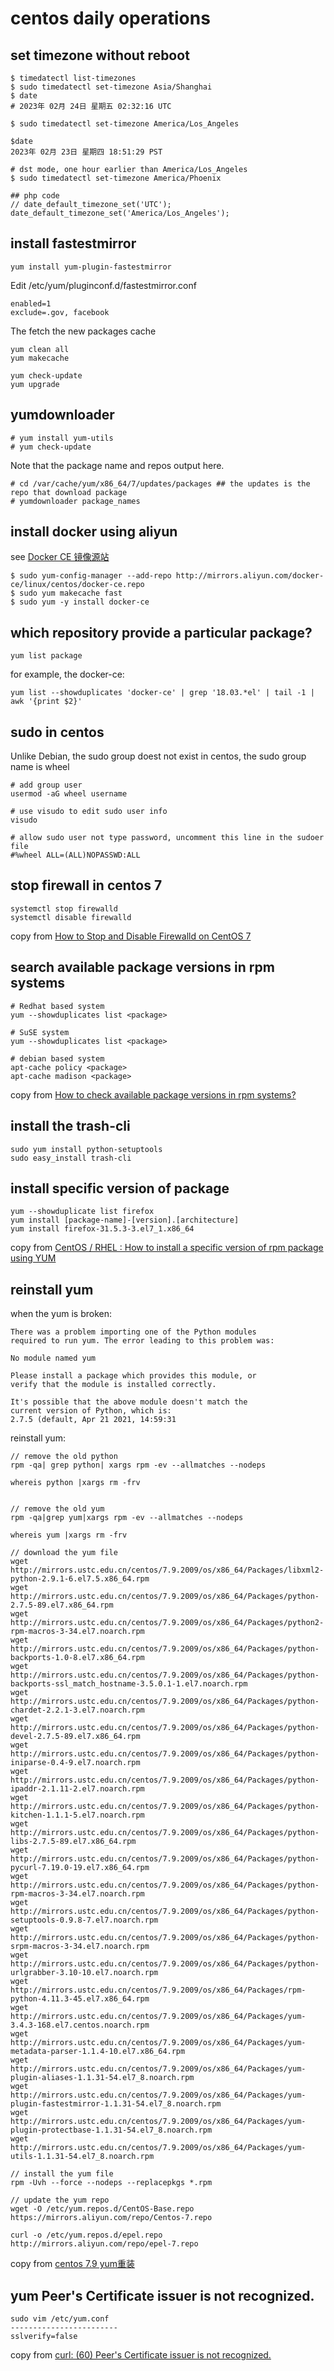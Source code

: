 # centos daily operations

## set timezone without reboot

``` shell
$ timedatectl list-timezones
$ sudo timedatectl set-timezone Asia/Shanghai
$ date
# 2023年 02月 24日 星期五 02:32:16 UTC

$ sudo timedatectl set-timezone America/Los_Angeles

$date
2023年 02月 23日 星期四 18:51:29 PST

# dst mode, one hour earlier than America/Los_Angeles
$ sudo timedatectl set-timezone America/Phoenix

## php code
// date_default_timezone_set('UTC');
date_default_timezone_set('America/Los_Angeles');
```

## install fastestmirror

``` shell
yum install yum-plugin-fastestmirror
```
Edit /etc/yum/pluginconf.d/fastestmirror.conf

``` shell
enabled=1
exclude=.gov, facebook
```
The fetch the new packages cache

``` shell
yum clean all
yum makecache

yum check-update
yum upgrade
```

## yumdownloader

``` shell
# yum install yum-utils
# yum check-update

```
Note that the package name and repos output here.

``` shell
# cd /var/cache/yum/x86_64/7/updates/packages ## the updates is the repo that download package
# yumdownloader package_names
```


## install docker using aliyun

see [Docker CE 镜像源站](https://yq.aliyun.com/articles/110806)
``` shell
$ sudo yum-config-manager --add-repo http://mirrors.aliyun.com/docker-ce/linux/centos/docker-ce.repo
$ sudo yum makecache fast
$ sudo yum -y install docker-ce
```


## which  repository provide a particular package?

``` shell
yum list package
```
for example, the docker-ce:

``` shell
yum list --showduplicates 'docker-ce' | grep '18.03.*el' | tail -1 | awk '{print $2}'
```

## sudo in centos
Unlike Debian, the sudo group doest not exist in centos, the sudo group name is wheel
``` shell
# add group user
usermod -aG wheel username

# use visudo to edit sudo user info
visudo

# allow sudo user not type password, uncomment this line in the sudoer file
#%wheel ALL=(ALL)NOPASSWD:ALL
```

## stop firewall in centos 7

``` shell
systemctl stop firewalld
systemctl disable firewalld
```
copy from [How to Stop and Disable Firewalld on CentOS 7](https://www.liquidweb.com/kb/how-to-stop-and-disable-firewalld-on-centos-7/)

## search available package versions in rpm systems

``` shell
# Redhat based system
yum --showduplicates list <package>

# SuSE system
yum --showduplicates list <package>

# debian based system
apt-cache policy <package>
apt-cache madison <package>
```
copy from [How to check available package versions in rpm systems?](https://unix.stackexchange.com/questions/6263/how-to-check-available-package-versions-in-rpm-systems)

## install the trash-cli

``` shell
sudo yum install python-setuptools
sudo easy_install trash-cli
```

## install specific version of package

``` shell
yum --showduplicate list firefox
yum install [package-name]-[version].[architecture]
yum install firefox-31.5.3-3.el7_1.x86_64
```
copy from [CentOS / RHEL : How to install a specific version of rpm package using YUM](https://www.thegeekdiary.com/centos-rhel-how-to-install-a-specific-version-of-rpm-package-using-yum/)

## reinstall yum
when the yum is broken:

```
There was a problem importing one of the Python modules
required to run yum. The error leading to this problem was:

No module named yum

Please install a package which provides this module, or
verify that the module is installed correctly.

It's possible that the above module doesn't match the
current version of Python, which is:
2.7.5 (default, Apr 21 2021, 14:59:31
```

reinstall yum:
``` shell
// remove the old python
rpm -qa| grep python| xargs rpm -ev --allmatches --nodeps

whereis python |xargs rm -frv


// remove the old yum
rpm -qa|grep yum|xargs rpm -ev --allmatches --nodeps

whereis yum |xargs rm -frv

// download the yum file
wget http://mirrors.ustc.edu.cn/centos/7.9.2009/os/x86_64/Packages/libxml2-python-2.9.1-6.el7.5.x86_64.rpm
wget http://mirrors.ustc.edu.cn/centos/7.9.2009/os/x86_64/Packages/python-2.7.5-89.el7.x86_64.rpm
wget http://mirrors.ustc.edu.cn/centos/7.9.2009/os/x86_64/Packages/python2-rpm-macros-3-34.el7.noarch.rpm
wget http://mirrors.ustc.edu.cn/centos/7.9.2009/os/x86_64/Packages/python-backports-1.0-8.el7.x86_64.rpm
wget http://mirrors.ustc.edu.cn/centos/7.9.2009/os/x86_64/Packages/python-backports-ssl_match_hostname-3.5.0.1-1.el7.noarch.rpm
wget http://mirrors.ustc.edu.cn/centos/7.9.2009/os/x86_64/Packages/python-chardet-2.2.1-3.el7.noarch.rpm
wget http://mirrors.ustc.edu.cn/centos/7.9.2009/os/x86_64/Packages/python-devel-2.7.5-89.el7.x86_64.rpm
wget http://mirrors.ustc.edu.cn/centos/7.9.2009/os/x86_64/Packages/python-iniparse-0.4-9.el7.noarch.rpm
wget http://mirrors.ustc.edu.cn/centos/7.9.2009/os/x86_64/Packages/python-ipaddr-2.1.11-2.el7.noarch.rpm
wget http://mirrors.ustc.edu.cn/centos/7.9.2009/os/x86_64/Packages/python-kitchen-1.1.1-5.el7.noarch.rpm
wget http://mirrors.ustc.edu.cn/centos/7.9.2009/os/x86_64/Packages/python-libs-2.7.5-89.el7.x86_64.rpm
wget http://mirrors.ustc.edu.cn/centos/7.9.2009/os/x86_64/Packages/python-pycurl-7.19.0-19.el7.x86_64.rpm
wget http://mirrors.ustc.edu.cn/centos/7.9.2009/os/x86_64/Packages/python-rpm-macros-3-34.el7.noarch.rpm
wget http://mirrors.ustc.edu.cn/centos/7.9.2009/os/x86_64/Packages/python-setuptools-0.9.8-7.el7.noarch.rpm
wget http://mirrors.ustc.edu.cn/centos/7.9.2009/os/x86_64/Packages/python-srpm-macros-3-34.el7.noarch.rpm
wget http://mirrors.ustc.edu.cn/centos/7.9.2009/os/x86_64/Packages/python-urlgrabber-3.10-10.el7.noarch.rpm
wget http://mirrors.ustc.edu.cn/centos/7.9.2009/os/x86_64/Packages/rpm-python-4.11.3-45.el7.x86_64.rpm
wget http://mirrors.ustc.edu.cn/centos/7.9.2009/os/x86_64/Packages/yum-3.4.3-168.el7.centos.noarch.rpm
wget http://mirrors.ustc.edu.cn/centos/7.9.2009/os/x86_64/Packages/yum-metadata-parser-1.1.4-10.el7.x86_64.rpm
wget http://mirrors.ustc.edu.cn/centos/7.9.2009/os/x86_64/Packages/yum-plugin-aliases-1.1.31-54.el7_8.noarch.rpm
wget http://mirrors.ustc.edu.cn/centos/7.9.2009/os/x86_64/Packages/yum-plugin-fastestmirror-1.1.31-54.el7_8.noarch.rpm
wget http://mirrors.ustc.edu.cn/centos/7.9.2009/os/x86_64/Packages/yum-plugin-protectbase-1.1.31-54.el7_8.noarch.rpm
wget http://mirrors.ustc.edu.cn/centos/7.9.2009/os/x86_64/Packages/yum-utils-1.1.31-54.el7_8.noarch.rpm

// install the yum file
rpm -Uvh --force --nodeps --replacepkgs *.rpm

// update the yum repo
wget -O /etc/yum.repos.d/CentOS-Base.repo https://mirrors.aliyun.com/repo/Centos-7.repo

curl -o /etc/yum.repos.d/epel.repo http://mirrors.aliyun.com/repo/epel-7.repo

```
copy from [centos 7.9 yum重装](https://blog.jairmir.com/index.php/2021/04/21/centos7-9-yum%E9%87%8D%E8%A3%85/)

## yum Peer's Certificate issuer is not recognized.

``` shell
sudo vim /etc/yum.conf
------------------------
sslverify=false
```
copy from [curl: (60) Peer's Certificate issuer is not recognized.](https://stackoverflow.com/questions/47676980/curl-60-peers-certificate-issuer-is-not-recognized)
